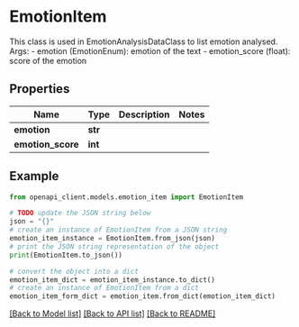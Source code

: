 # EmotionItem

This class is used in EmotionAnalysisDataClass to list emotion analysed.     Args:         - emotion (EmotionEnum): emotion of the text         - emotion_score (float): score of the emotion     

## Properties

Name | Type | Description | Notes
------------ | ------------- | ------------- | -------------
**emotion** | **str** |  | 
**emotion_score** | **int** |  | 

## Example

```python
from openapi_client.models.emotion_item import EmotionItem

# TODO update the JSON string below
json = "{}"
# create an instance of EmotionItem from a JSON string
emotion_item_instance = EmotionItem.from_json(json)
# print the JSON string representation of the object
print(EmotionItem.to_json())

# convert the object into a dict
emotion_item_dict = emotion_item_instance.to_dict()
# create an instance of EmotionItem from a dict
emotion_item_form_dict = emotion_item.from_dict(emotion_item_dict)
```
[[Back to Model list]](../README.md#documentation-for-models) [[Back to API list]](../README.md#documentation-for-api-endpoints) [[Back to README]](../README.md)


